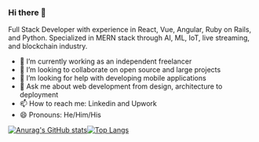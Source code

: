 ### Hi there 👋

Full Stack Developer with experience in React, Vue, Angular, Ruby on Rails, and Python. Specialized in MERN stack through AI, ML, IoT, live streaming, and blockchain industry.

- 🔭 I’m currently working as an independent freelancer
- 👯 I’m looking to collaborate on open source and large projects
- 🤔 I’m looking for help with developing mobile applications
- 💬 Ask me about web development from design, architecture to deployment
- 📫 How to reach me: Linkedin and Upwork
- 😄 Pronouns: He/Him/His

[![Anurag's GitHub stats](https://github-readme-stats.vercel.app/api?username=jo-arciniegas&hide=contribs,prs&count_private=true&theme=prussian&show_icons=true)](https://github.com/jo-arciniegas/github-readme-stats)[![Top Langs](https://github-readme-stats.vercel.app/api/top-langs/?username=jo-arciniegas&layout=compact&theme=prussian)](https://github.com/jo-arciniegas/github-readme-stats)

<!--
**jo-arciniegas/jo-arciniegas** is a ✨ _special_ ✨ repository because its `README.md` (this file) appears on your GitHub profile.

Here are some ideas to get you started:

- 🔭 I’m currently working on ...
- 🌱 I’m currently learning ...
- 👯 I’m looking to collaborate on ...
- 🤔 I’m looking for help with ...
- 💬 Ask me about ...
- 📫 How to reach me: ...
- 😄 Pronouns: ...
- ⚡ Fun fact: ...
-->
